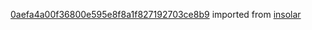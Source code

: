 [0aefa4a00f36800e595e8f8a1f827192703ce8b9](https://github.com/insolar/insolar/commit/0aefa4a00f36800e595e8f8a1f827192703ce8b9) imported from [insolar](https://github.com/insolar/insolar)
